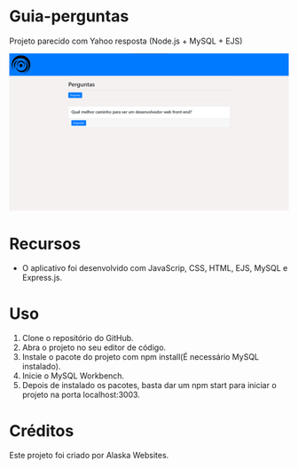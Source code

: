 # Guia-perguntas

Projeto parecido com Yahoo resposta (Node.js + MySQL + EJS)

<img src="./public/img/design.png" alt="Guia-perguntas">

# Recursos

* O aplicativo foi desenvolvido com JavaScrip, CSS, HTML, EJS, MySQL e Express.js.

# Uso

1. Clone o repositório do GitHub.
2. Abra o projeto no seu editor de código.
3. Instale o pacote do projeto com npm install(É necessário MySQL instalado).
4. Inicie o MySQL Workbench.
5. Depois de instalado os pacotes, basta dar um npm start para iniciar o projeto na porta localhost:3003.

# Créditos

Este projeto foi criado por Alaska Websites.